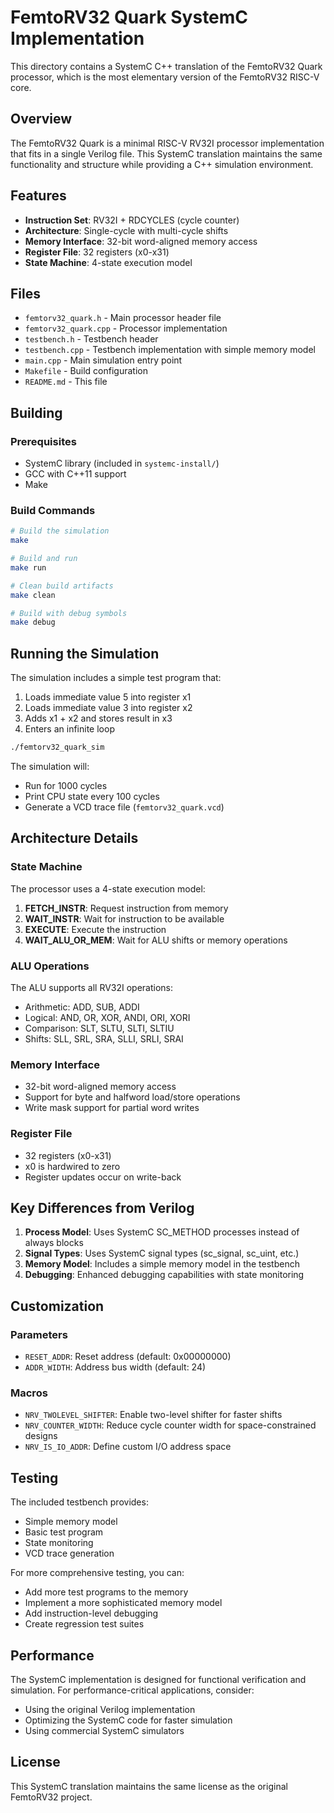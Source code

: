 # FemtoRV32 Quark SystemC Implementation

This directory contains a SystemC C++ translation of the FemtoRV32 Quark processor, which is the most elementary version of the FemtoRV32 RISC-V core.

## Overview

The FemtoRV32 Quark is a minimal RISC-V RV32I processor implementation that fits in a single Verilog file. This SystemC translation maintains the same functionality and structure while providing a C++ simulation environment.

## Features

- **Instruction Set**: RV32I + RDCYCLES (cycle counter)
- **Architecture**: Single-cycle with multi-cycle shifts
- **Memory Interface**: 32-bit word-aligned memory access
- **Register File**: 32 registers (x0-x31)
- **State Machine**: 4-state execution model

## Files

- `femtorv32_quark.h` - Main processor header file
- `femtorv32_quark.cpp` - Processor implementation
- `testbench.h` - Testbench header
- `testbench.cpp` - Testbench implementation with simple memory model
- `main.cpp` - Main simulation entry point
- `Makefile` - Build configuration
- `README.md` - This file

## Building

### Prerequisites

- SystemC library (included in `systemc-install/`)
- GCC with C++11 support
- Make

### Build Commands

```bash
# Build the simulation
make

# Build and run
make run

# Clean build artifacts
make clean

# Build with debug symbols
make debug
```

## Running the Simulation

The simulation includes a simple test program that:
1. Loads immediate value 5 into register x1
2. Loads immediate value 3 into register x2
3. Adds x1 + x2 and stores result in x3
4. Enters an infinite loop

```bash
./femtorv32_quark_sim
```

The simulation will:
- Run for 1000 cycles
- Print CPU state every 100 cycles
- Generate a VCD trace file (`femtorv32_quark.vcd`)

## Architecture Details

### State Machine

The processor uses a 4-state execution model:

1. **FETCH_INSTR**: Request instruction from memory
2. **WAIT_INSTR**: Wait for instruction to be available
3. **EXECUTE**: Execute the instruction
4. **WAIT_ALU_OR_MEM**: Wait for ALU shifts or memory operations

### ALU Operations

The ALU supports all RV32I operations:
- Arithmetic: ADD, SUB, ADDI
- Logical: AND, OR, XOR, ANDI, ORI, XORI
- Comparison: SLT, SLTU, SLTI, SLTIU
- Shifts: SLL, SRL, SRA, SLLI, SRLI, SRAI

### Memory Interface

- 32-bit word-aligned memory access
- Support for byte and halfword load/store operations
- Write mask support for partial word writes

### Register File

- 32 registers (x0-x31)
- x0 is hardwired to zero
- Register updates occur on write-back

## Key Differences from Verilog

1. **Process Model**: Uses SystemC SC_METHOD processes instead of always blocks
2. **Signal Types**: Uses SystemC signal types (sc_signal, sc_uint, etc.)
3. **Memory Model**: Includes a simple memory model in the testbench
4. **Debugging**: Enhanced debugging capabilities with state monitoring

## Customization

### Parameters

- `RESET_ADDR`: Reset address (default: 0x00000000)
- `ADDR_WIDTH`: Address bus width (default: 24)

### Macros

- `NRV_TWOLEVEL_SHIFTER`: Enable two-level shifter for faster shifts
- `NRV_COUNTER_WIDTH`: Reduce cycle counter width for space-constrained designs
- `NRV_IS_IO_ADDR`: Define custom I/O address space

## Testing

The included testbench provides:
- Simple memory model
- Basic test program
- State monitoring
- VCD trace generation

For more comprehensive testing, you can:
- Add more test programs to the memory
- Implement a more sophisticated memory model
- Add instruction-level debugging
- Create regression test suites

## Performance

The SystemC implementation is designed for functional verification and simulation. For performance-critical applications, consider:
- Using the original Verilog implementation
- Optimizing the SystemC code for faster simulation
- Using commercial SystemC simulators

## License

This SystemC translation maintains the same license as the original FemtoRV32 project.
